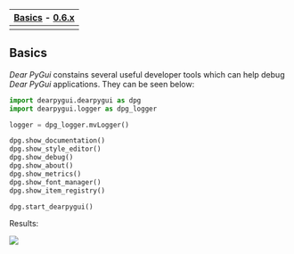 | [Basics](#basics) - [0.6.x](https://github.com/hoffstadt/DearPyGui_06/wiki/Developer-Tools) |
|----|
||

## Basics
_Dear PyGui_ constains several useful developer tools which can help debug _Dear PyGui_ applications. They can be seen below:

```python
import dearpygui.dearpygui as dpg
import dearpygui.logger as dpg_logger

logger = dpg_logger.mvLogger()

dpg.show_documentation()
dpg.show_style_editor()
dpg.show_debug()
dpg.show_about()
dpg.show_metrics()
dpg.show_font_manager()
dpg.show_item_registry()

dpg.start_dearpygui() 
```

Results:

![](https://raw.githubusercontent.com/hoffstadt/DearPyGui/assets/examples_wiki_0.8.x/builtin_Dev_tools.PNG)